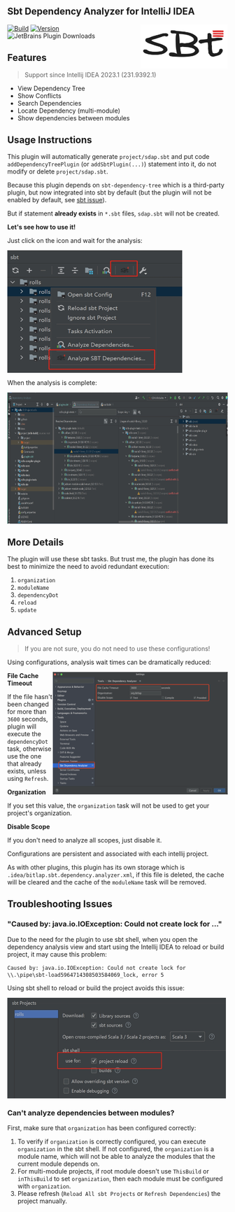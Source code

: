 Sbt Dependency Analyzer for IntelliJ IDEA
---------

<img src="./logo.png" width = "200" height = "100" alt="logo" align="right" />

[![Build](https://github.com/bitlap/intellij-sbt-dependency-analyzer/actions/workflows/ScalaCI.yml/badge.svg)](https://github.com/bitlap/intellij-sbt-dependency-analyzer/actions/workflows/ScalaCI.yml)
[![Version](https://img.shields.io/jetbrains/plugin/v/22427-sbt-dependency-analyzer?label=Version)](https://plugins.jetbrains.com/plugin/22427-sbt-dependency-analyzer)
![JetBrains Plugin Downloads](https://img.shields.io/jetbrains/plugin/d/22427?label=JetBrains%20Plugin%20Downloads)


## Features

> Support since Intellij IDEA 2023.1 (231.9392.1)

- View Dependency Tree
- Show Conflicts
- Search Dependencies
- Locate Dependency (multi-module)
- Show dependencies between modules

## Usage Instructions

This plugin will automatically generate `project/sdap.sbt` and put code `addDependencyTreePlugin` (or `addSbtPlugin(...)`) statement into it, do not modify or delete `project/sdap.sbt`. 

Because this plugin depends on `sbt-dependency-tree` which is a third-party plugin, but now integrated into sbt by default (but the plugin will not be enabled by default, see [sbt issue](https://github.com/sbt/sbt/pull/5880)).

But if statement **already exists** in `*.sbt` files, `sdap.sbt` will not be created.

**Let's see how to use it!**

Just click on the icon and wait for the analysis:

<img src="./docs/gotoAnalyze1.jpg" width = "400" height = "280" alt="settings" align="center" />

When the analysis is complete:

<img src="./docs/dependencyTreeConflicts.jpg" width = "600" height = "300" alt="settings" align="center" />

## More Details

The plugin will use these sbt tasks. But trust me, the plugin has done its best to minimize the need to avoid redundant execution:

1. `organization`
2. `moduleName`
3. `dependencyDot`
4. `reload`
5. `update`

## Advanced Setup

> If you are not sure, you do not need to use these configurations!

Using configurations, analysis wait times can be dramatically reduced:

<img src="./docs/settings.png" width = "400" height = "280" alt="settings" align="right" />

**File Cache Timeout**

If the file hasn't been changed for more than `3600` seconds, plugin will execute the `dependencyDot` task, otherwise use the one that already exists, unless using `Refresh`.

**Organization** 

If you set this value, the `organization` task will not be used to get your project's organization. 

**Disable Scope**

If you don't need to analyze all scopes, just disable it.

Configurations are persistent and associated with each intellij project.

As with other plugins, this plugin has its own storage which is `.idea/bitlap.sbt.dependency.analyzer.xml`, if this file is deleted, the cache will be cleared and the cache of the `moduleName` task will be removed.

## Troubleshooting Issues

### "Caused by: java.io.IOException: Could not create lock for ..."

Due to the need for the plugin to use sbt shell, when you open the dependency analysis view and start using the Intellij IDEA to reload or build project, it may cause this problem:
```
Caused by: java.io.IOException: Could not create lock for \\.\pipe\sbt-load5964714308503584069_lock, error 5
```
Using sbt shell to reload or build the project avoids this issue:

<img src="./docs/sbtShellUseForReload.jpg" width = "500" height = "230" alt="settings" align="center" />

### Can't analyze dependencies between modules?

First, make sure that `organization` has been configured correctly: 
1. To verify if `organization` is correctly configured, you can execute `organization` in the sbt shell. If not configured, the `organization` is a module name, which will not be able to analyze the modules that the current module depends on.
2. For multi-module projects, if root module doesn't use `ThisBuild` or `inThisBuild` to set `organization`, then each module must be configured with `organization`.
3. Please refresh (`Reload All sbt Projects` or `Refresh Dependencies`) the project manually.